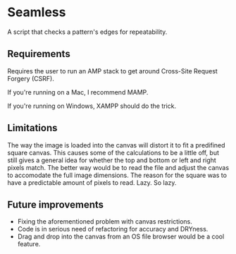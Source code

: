 # Seamless
A script that checks a pattern's edges for repeatability.

## Requirements

Requires the user to run an AMP stack to get around Cross-Site Request Forgery (CSRF).

If you're running on a Mac, I recommend MAMP.

If you're running on Windows, XAMPP should do the trick.

## Limitations

The way the image is loaded into the canvas will distort it to fit a predifined square canvas.  This causes some of the calculations to be a little off, but still gives a general idea for whether the top and bottom or left and right pixels match.  The better way would be to read the file and adjust the canvas to accomodate the full image dimensions.  The reason for the square was to have a predictable amount of pixels to read.  Lazy.  So lazy.

## Future improvements

* Fixing the aforementioned problem with canvas restrictions.
* Code is in serious need of refactoring for accuracy and DRYness.
* Drag and drop into the canvas from an OS file browser would be a cool feature.
